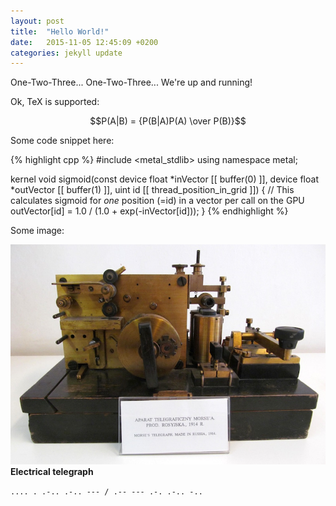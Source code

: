 ```yaml
---
layout: post
title:  "Hello World!"
date:   2015-11-05 12:45:09 +0200
categories: jekyll update
---
```


One-Two-Three... One-Two-Three... We're up and running!

Ok, TeX is supported:

$$P(A|B) = {P(B|A)P(A) \over P(B)}$$

Some code snippet here:

{% highlight cpp %}
#include <metal_stdlib>
using namespace metal;

kernel void sigmoid(const device float *inVector [[ buffer(0) ]],
                    device float *outVector [[ buffer(1) ]],
                    uint id [[ thread_position_in_grid ]]) {
    // This calculates sigmoid for _one_ position (=id) in a vector per call on the GPU
    outVector[id] = 1.0 / (1.0 + exp(-inVector[id]));
}
{% endhighlight %}

Some image:

![Electrical telegraph](/images/morse.jpg)
<strong>Electrical telegraph</strong>

`` .... . .-.. .-.. --- / .-- --- .-. .-.. -.. ``

[jekyll-docs]: http://jekyllrb.com/docs/home
[jekyll-gh]:   https://github.com/jekyll/jekyll
[jekyll-talk]: https://talk.jekyllrb.com/
